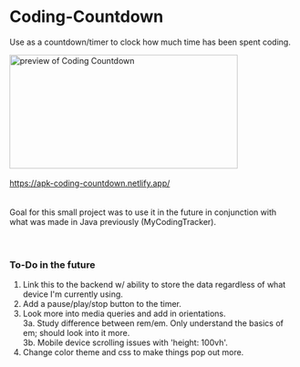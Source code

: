 # Coding-Countdown
Use as a countdown/timer to clock how much time has been spent coding.

<img src="https://i.gyazo.com/80a83648b7e00d8c8d1b1648e266a823.png" alt="preview of Coding Countdown" width="400" height="200" /><br/><br/>
https://apk-coding-countdown.netlify.app/ <br/><br/><br/>
Goal for this small project was to use it in the future in conjunction with what was made in Java previously (MyCodingTracker).
<br/><br/><br/>
### To-Do in the future
1. Link this to the backend w/ ability to store the data regardless of what device I'm currently using.
2. Add a pause/play/stop button to the timer.
3. Look more into media queries and add in orientations.<br/>
  3a. Study difference between rem/em.  Only understand the basics of em; should look into it more.<br/>
  3b. Mobile device scrolling issues with 'height: 100vh'.<br/>
4. Change color theme and css to make things pop out more.
